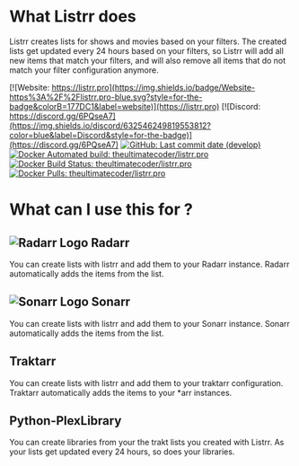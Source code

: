 # What Listrr does
Listrr creates lists for shows and movies based on your filters. The created lists get updated every 24 hours based on your filters, so Listrr will add all new items that match your filters, and will also remove all items that do not match your filter configuration anymore.

[![Website: https://listrr.pro](https://img.shields.io/badge/Website-https%3A%2F%2Flistrr.pro-blue.svg?style=for-the-badge&colorB=177DC1&label=website)](https://listrr.pro)
[![Discord: https://discord.gg/6PQseA7](https://img.shields.io/discord/632546249819553812?color=blue&label=Discord&style=for-the-badge)](https://discord.gg/6PQseA7)
[![GitHub: Last commit date (develop)](https://img.shields.io/github/last-commit/TheUltimateC0der/Listrr/develop.svg?style=for-the-badge&colorB=177DC1)](https://github.com/TheUltimateC0der/Listrr/commits/develop)
<br/>
[![Docker Automated build: theultimatecoder/listrr.pro](https://img.shields.io/docker/cloud/automated/theultimatecoder/listrr.pro?color=blue&style=for-the-badge)](https://hub.docker.com/r/theultimatecoder/listrr.pro)
[![Docker Build Status: theultimatecoder/listrr.pro](https://img.shields.io/docker/cloud/build/theultimatecoder/listrr.pro?color=blue&style=for-the-badge)](https://hub.docker.com/r/theultimatecoder/listrr.pro)
[![Docker Pulls: theultimatecoder/listrr.pro](https://img.shields.io/docker/pulls/theultimatecoder/listrr.pro?color=blue&style=for-the-badge)](https://hub.docker.com/r/theultimatecoder/listrr.pro)

# What can I use this for ?

## ![Radarr Logo](https://radarr.video/img/logo.png "Radarr") Radarr
You can create lists with listrr and add them to your Radarr instance. Radarr automatically adds the items from the list.

## ![Sonarr Logo](https://sonarr.tv/img/logo.png "Sonarr") Sonarr
You can create lists with listrr and add them to your Sonarr instance. Sonarr automatically adds the items from the list.

## Traktarr
You can create lists with listrr and add them to your traktarr configuration. Traktarr automatically adds the items to your *arr instances.

## Python-PlexLibrary
You can create libraries from your the trakt lists you created with Listrr. As your lists get updated every 24 hours, so does your libraries.